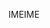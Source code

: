 <span data-ttu-id="ab89b-101">IME</span><span class="sxs-lookup"><span data-stu-id="ab89b-101">IME</span></span>